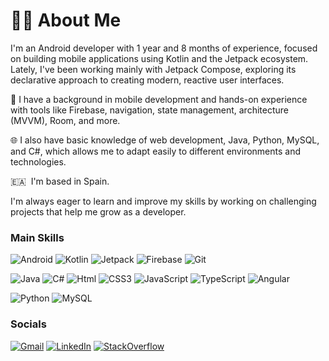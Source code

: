👨‍💻 About Me
===============================
I'm an Android developer with 1 year and 8 months of experience, focused on building mobile applications using Kotlin and the Jetpack ecosystem. Lately, I've been working mainly with Jetpack Compose, exploring its declarative approach to creating modern, reactive user interfaces.

📱 I have a background in mobile development and hands-on experience with tools like Firebase, navigation, state management, architecture (MVVM), Room, and more.

🌐 I also have basic knowledge of web development, Java, Python, MySQL, and C#, which allows me to adapt easily to different environments and technologies.

🇪🇦  I'm based in Spain.

I'm always eager to learn and improve my skills by working on challenging projects that help me grow as a developer.

### Main Skills
![Android](https://img.shields.io/badge/Android-3DDC84?style=for-the-badge&logo=android&logoColor=white)
![Kotlin](https://img.shields.io/badge/Kotlin-7F52FF?style=for-the-badge&logo=kotlin&logoColor=white)
![Jetpack](https://img.shields.io/badge/Jetpack_Compose-4285F4?style=for-the-badge&logo=jetpackCompose&logoColor=white)
![Firebase](https://img.shields.io/badge/Firebase-DD2C00?style=for-the-badge&logo=firebase&logoColor=white)
![Git](https://img.shields.io/badge/Git-F05032?style=for-the-badge&logo=git&logoColor=white)

![Java](https://img.shields.io/badge/Java-ED8B00?style=for-the-badge&logo=openjdk&logoColor=white)
![C#](https://img.shields.io/badge/C%23-239120?style=for-the-badge&logo=sharp&logoColor=white)
![Html](https://img.shields.io/badge/Html-E34F26?style=for-the-badge&logo=html5&logoColor=white)
![CSS3](https://img.shields.io/badge/CSS3-1572B6?style=for-the-badge&logo=css3&logoColor=white)
![JavaScript](https://img.shields.io/badge/JavaScript-F7DF1E?style=for-the-badge&logo=javascript&logoColor=black)
![TypeScript](https://img.shields.io/badge/TypeScript-3178C6?style=for-the-badge&logo=typescript&logoColor=white)
![Angular](https://img.shields.io/badge/Angular-DD0031?style=for-the-badge&logo=angular&logoColor=white)

![Python](https://img.shields.io/badge/Python-3670A0?style=for-the-badge&logo=python&logoColor=ffdd54)
![MySQL](https://img.shields.io/badge/MySQL-4479A1?style=for-the-badge&logo=mysql&logoColor=white)
                    
### Socials
[![Gmail](https://img.shields.io/badge/Gmail-EA4335?style=for-the-badge&logo=gmail&logoColor=white)](mailto:ivancabrerizo@gmail.com)
[![LinkedIn](https://img.shields.io/badge/LinkedIn-0e76a8?style=for-the-badge)](https://www.linkedin.com/in/ivan-cabrerizo/)
[![StackOverflow](https://img.shields.io/badge/StackOverflow-F58025?style=for-the-badge&logo=stackoverflow&logoColor=white)](www.stackoverflow.com/users/17240257/rexox)
